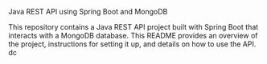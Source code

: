 Java REST API using Spring Boot and MongoDB


This repository contains a Java REST API project built with Spring Boot that interacts with a MongoDB database. This README provides an overview of the project, instructions for setting it up, and details on how to use the API.
dc
